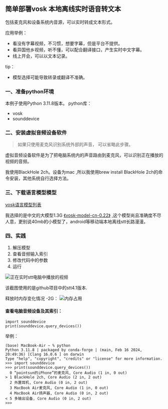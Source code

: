 ## 简单部署vosk 本地离线实时语音转文本
包括麦克风和设备系统内音源，可以实时转成文本形式。

应用举例：
- 看没有字幕视频，不习惯，想要字幕，但是平台不提供。
- 看异国他乡视频，听不懂，可以配合翻译接口，产生实时中文字幕。
- 线上开会，可以以文本记录。

tip：
- 模型选择可能导致转录或翻译不准确。

### 一、准备python环境
本例子使用Python 3.11.8版本。
python库：
- vosk
- sounddevice

### 二、安装虚拟音频设备软件

<blockquote>
如果只使用麦克风识别系统外部的声音，
可以省略此步骤。
</blockquote>
虚拟音频设备软件是为了把电脑系统内的声音路由到麦克风，可以识别正在播放的视频的音频。

我使用BlackHole 2ch。设备为mac ,所以我使用brew install BlackHole 2ch的命令安装，其他系统自行选择方法。

### 三、下载语言模型模型
[vosk语言模型列表](https://alphacephei.com/vosk/models)

我选择的是中文的大模型1.3G [《vosk-model-cn-0.22》](https://alphacephei.com/vosk/models/vosk-model-cn-0.22.zip) ,这个模型尚且准确度不尽人意，更别说40mb的小模型了，android等移动端本地离线stt长路漫漫。

### 四、实践
1. 解压模型
2. 查看音频输入索引
3. 修改代码中的参数
4. 运行

![正在实时stt电脑中播放的视频](https://s21.ax1x.com/2024/11/01/pADJHYt.png)

该截图使用的是github项目中的stt4.1版本.

释放时内存变化情况 -2G：
![内存占用](https://s21.ax1x.com/2024/11/01/pADJ7FI.png)

#### 查看电脑音频设备及其索引：
```
import sounddevice
print(sounddevice.query_devices())
```
举例：

```shell
(base) MacBook-Air ~ % python
Python 3.11.8 | packaged by conda-forge | (main, Feb 16 2024, 20:49:36) [Clang 16.0.6 ] on darwin
Type "help", "copyright", "credits" or "license" for more information.
>>> import sounddevice
>>> print(sounddevice.query_devices())
  0 “pointsun的iPhone”的麦克风, Core Audio (1 in, 0 out)
> 1 BlackHole 2ch, Core Audio (2 in, 2 out)
  2 外置耳机, Core Audio (0 in, 2 out)
  3 MacBook Air麦克风, Core Audio (1 in, 0 out)
  4 MacBook Air扬声器, Core Audio (0 in, 2 out)
< 5 多输出设备, Core Audio (0 in, 2 out)
>>>
```
